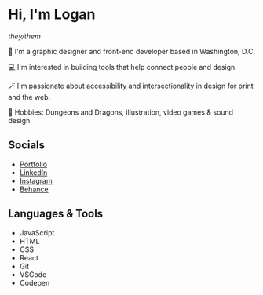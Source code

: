 
<h1>Hi, I'm Logan</h1>
<p><em>they/them</em></p>
<p> 👋  I'm a graphic designer and front-end developer based in Washington, D.C.</p>
<p> 💻  I'm interested in building tools that help connect people and design. </p>
<p> 🪄 I'm passionate about accessibility and intersectionality in design for print and the web.</p>
<p> 💞️ Hobbies: Dungeons and Dragons, illustration, video games & sound design</p> 
<h2>Socials</h2>
<ul>
<li><a href="https://ldulski.myportfolio.com/" target="_blank">Portfolio</a></li>
<li><a href= "https://www.linkedin.com/in/logan-dulski-a34032164/" target= "_blank">LinkedIn</a></li>
<li><a href= "https://www.instagram.com/loganstjohn.png/" target= "_blank">Instagram</a></li>
<li><a href= "https://www.behance.net/logandulski" target= "_blank">Behance</a></li>
</ul>
<h2>Languages & Tools</h2>
<ul>
<li>JavaScript</li>
<li>HTML</li>
<li>CSS</li>
<li>React</li>
<li>Git</li>
<li>VSCode</li>
<li>Codepen</li>
</ul>
